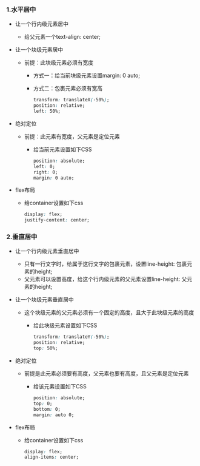 ### 1.水平居中

- 让一个行内级元素居中

  - 给父元素一个text-align: center;

- 让一个块级元素居中

  - 前提：此块级元素必须有宽度

    - 方式一：给当前块级元素设置margin: 0 auto;

    - 方式二：包裹元素必须有宽高

      ```css
      transform: translateX(-50%);
      position: relative;
      left: 50%;
      ```

- 绝对定位

  - 前提：此元素有宽度，父元素是定位元素

    - 给当前元素设置如下CSS

      ```css
      position: absolute;
      left: 0;
      right: 0;
      margin: 0 auto;
      ```

- flex布局

  - 给container设置如下css

    ```css
    display: flex;
    justify-content: center;
    ```

### 2.垂直居中

- 让一个行内级元素垂直居中

  - 只有一行文字时，给属于这行文字的包裹元素，设置line-height: 包裹元素的height;
  - 父元素可以设置高度，给这个行内级元素的父元素设置line-height: 父元素的height;

- 让一个块级元素垂直居中

  - 这个块级元素的父元素必须有一个固定的高度，且大于此块级元素的高度

    - 给此块级元素设置如下CSS

      ```css
      transform: translateY(-50%);
      position: relative;
      top: 50%;
      ```

- 绝对定位

  - 前提是此元素必须要有高度，父元素也要有高度，且父元素是定位元素

    - 给该元素设置如下CSS

      ```css
      position: absolute;
      top: 0;
      bottom: 0;
      margin: auto 0;
      ```

- flex布局

  - 给container设置如下css

    ```css
    display: flex;
    align-items: center;
    ```

    

  

